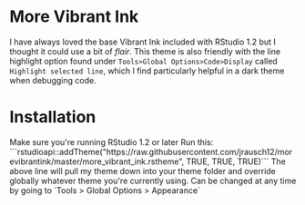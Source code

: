 <h1>More Vibrant Ink</h1>


I have always loved the base Vibrant Ink included with RStudio 1.2 but I thought it could use a bit of _flair_. This theme is also friendly with the line highlight option found under `Tools>Global Options>Code>Display` called `Highlight selected line`, which I find particularly helpful in a dark theme when debugging code.

<h1>Installation</h1>
Make sure you're running RStudio 1.2 or later
Run this:
```rstudioapi::addTheme("https://raw.githubusercontent.com/jrausch12/morevibrantink/master/more_vibrant_ink.rstheme", TRUE, TRUE, TRUE)```
The above line will pull my theme down into your theme folder and override globally whatever theme you're currently using. Can be changed at any time by going to `Tools > Global Options > Appearance`
